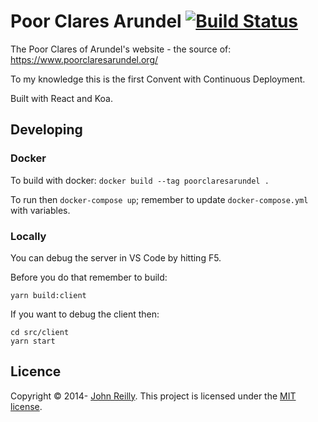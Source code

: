 ﻿# Poor Clares Arundel [![Build Status](https://travis-ci.org/johnnyreilly/poor-clares-arundel-koa.svg?branch=master)](https://travis-ci.org/johnnyreilly/poor-clares-arundel-koa)

The Poor Clares of Arundel's website - the source of: https://www.poorclaresarundel.org/

To my knowledge this is the first Convent with Continuous Deployment.

Built with React and Koa.

## Developing

### Docker

To build with docker: `docker build --tag poorclaresarundel .`

To run then `docker-compose up`; remember to update `docker-compose.yml` with variables.

### Locally

You can debug the server in VS Code by hitting F5.

Before you do that remember to build:

```
yarn build:client
```

If you want to debug the client then:

```
cd src/client
yarn start
```

## Licence

Copyright © 2014- [John Reilly](twitter.com/johnny_reilly). This project is licensed under the [MIT license](http://opensource.org/licenses/mit-license.php).